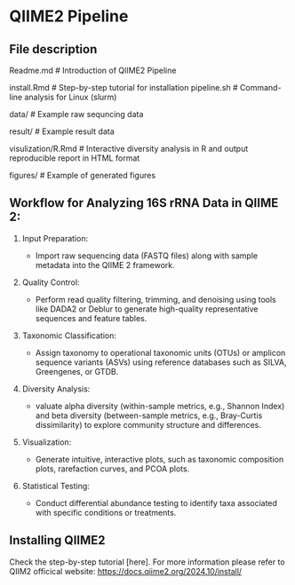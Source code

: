 # QIIME2 Pipeline

## File description
Readme.md # Introduction of QIIME2 Pipeline

install.Rmd # Step-by-step tutorial for installation
pipeline.sh # Command-line analysis for Linux (slurm)

data/ # Example raw sequncing data

result/ # Example result data

visulization/R.Rmd # Interactive diversity analysis in R and output reproducible report in HTML format

figures/ # Example of generated figures

## Workflow for Analyzing 16S rRNA Data in QIIME 2:
1. Input Preparation:
   * Import raw sequencing data (FASTQ files) along with sample metadata into the QIIME 2 framework.
  
2. Quality Control:
   * Perform read quality filtering, trimming, and denoising using tools like DADA2 or Deblur to generate high-quality representative sequences and feature tables.

3. Taxonomic Classification:
   * Assign taxonomy to operational taxonomic units (OTUs) or amplicon sequence variants (ASVs) using reference databases such as SILVA, Greengenes, or GTDB.

4. Diversity Analysis:
   * valuate alpha diversity (within-sample metrics, e.g., Shannon Index) and beta diversity (between-sample metrics, e.g., Bray-Curtis dissimilarity) to explore community structure and differences.

5. Visualization:
   * Generate intuitive, interactive plots, such as taxonomic composition plots, rarefaction curves, and PCOA plots.

6. Statistical Testing:
   * Conduct differential abundance testing to identify taxa associated with specific conditions or treatments.

## Installing QIIME2

Check the step-by-step tutorial [here]. For more information please refer to QIIM2 officical website: https://docs.qiime2.org/2024.10/install/



